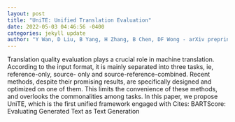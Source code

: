 ```yaml
--- 
layout: post 
title: "UniTE: Unified Translation Evaluation" 
date: 2022-05-03 04:46:56 -0400 
categories: jekyll update 
author: "Y Wan, D Liu, B Yang, H Zhang, B Chen, DF Wong - arXiv preprint arXiv , 2022" 
--- 
```

Translation quality evaluation plays a crucial role in machine translation. According to the input format, it is mainly separated into three tasks, ie, reference-only, source- only and source-reference-combined. Recent methods, despite their promising results, are specifically designed and optimized on one of them. This limits the convenience of these methods, and overlooks the commonalities among tasks. In this paper, we propose UniTE, which is the first unified framework engaged with Cites: BARTScore: Evaluating Generated Text as Text Generation
